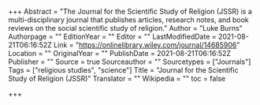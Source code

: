 +++
Abstract = "The Journal for the Scientific Study of Religion (JSSR) is a multi-disciplinary journal that publishes articles, research notes, and book reviews on the social scientific study of religion."
Author = "Luke Burns"
Authorpage = ""
EditionYear = ""
Editor = ""
LastModifiedDate = 2021-08-21T06:16:52Z
Link = "https://onlinelibrary.wiley.com/journal/14685906"
Location = ""
OriginalYear = ""
PublishDate = 2021-08-21T06:16:52Z
Publisher = ""
Source = true
Sourceauthor = ""
Sourcetypes = ["Journals"]
Tags = ["religious studies", "science"]
Title = "Journal for the Scientific Study of Religion (JSSR)"
Translator = ""
Wikipedia = ""
toc = false

+++
